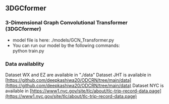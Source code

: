 ## 3DGCformer

### 3-Dimensional Graph Convolutional Transformer (3DGCformer)
* model file is here: ./models/GCN_Transformer.py
* You can run our model by the following commands: 
 <br><tab>python train.py

### Data availablity
Dataset WX and EZ are available in "./data"
Dataset JHT is available in [https://github.com/deepkashiwa20/ODCRN/tree/main/data](https://github.com/deepkashiwa20/ODCRN/tree/main/data)
Dataset NYC is available in [https://www1.nyc.gov/site/tlc/about/tlc-trip-record-data.page](https://www1.nyc.gov/site/tlc/about/tlc-trip-record-data.page)